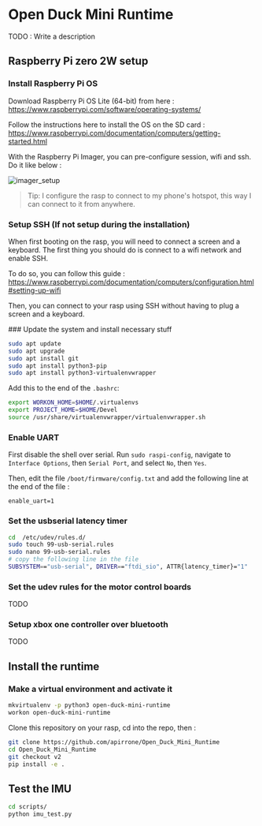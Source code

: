 # Open Duck Mini Runtime

TODO : Write a description

## Raspberry Pi zero 2W setup

### Install Raspberry Pi OS

Download Raspberry Pi OS Lite (64-bit) from here : https://www.raspberrypi.com/software/operating-systems/

Follow the instructions here to install the OS on the SD card : https://www.raspberrypi.com/documentation/computers/getting-started.html

With the Raspberry Pi Imager, you can pre-configure session, wifi and ssh. Do it like below :

![imager_setup](https://github.com/user-attachments/assets/7a4987b2-de83-41dd-ab7f-585259685f16)

> Tip: I configure the rasp to connect to my phone's hotspot, this way I can connect to it from anywhere.

### Setup SSH (If not setup during the installation)

When first booting on the rasp, you will need to connect a screen and a keyboard. The first thing you should do is connect to a wifi network and enable SSH.

To do so, you can follow this guide : https://www.raspberrypi.com/documentation/computers/configuration.html#setting-up-wifi

Then, you can connect to your rasp using SSH without having to plug a screen and a keyboard.

### Update the system and install necessary stuff

```bash
sudo apt update
sudo apt upgrade
sudo apt install git
sudo apt install python3-pip
sudo apt install python3-virtualenvwrapper
```

Add this to the end of the `.bashrc`:

```bash
export WORKON_HOME=$HOME/.virtualenvs
export PROJECT_HOME=$HOME/Devel
source /usr/share/virtualenvwrapper/virtualenvwrapper.sh
```

### Enable UART

First disable the shell over serial. Run `sudo raspi-config`, navigate to `Interface Options`, then `Serial Port`, and select `No`, then `Yes`.

Then, edit the file `/boot/firmware/config.txt` and add the following line at the end of the file :

```
enable_uart=1
```

### Set the usbserial latency timer

```bash
cd  /etc/udev/rules.d/
sudo touch 99-usb-serial.rules
sudo nano 99-usb-serial.rules
# copy the following line in the file
SUBSYSTEM=="usb-serial", DRIVER=="ftdi_sio", ATTR{latency_timer}="1"
```

### Set the udev rules for the motor control boards

TODO


### Setup xbox one controller over bluetooth

TODO


## Install the runtime

### Make a virtual environment and activate it 

```bash
mkvirtualenv -p python3 open-duck-mini-runtime
workon open-duck-mini-runtime
```

Clone this repository on your rasp, cd into the repo, then :

```bash
git clone https://github.com/apirrone/Open_Duck_Mini_Runtime
cd Open_Duck_Mini_Runtime
git checkout v2
pip install -e .
```


## Test the IMU

```bash
cd scripts/
python imu_test.py
```
